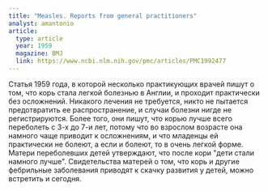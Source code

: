 ```yaml
---
title: "Measles. Reports from general practitioners"
analyst: amantonio
article:
  type: article
  year: 1959
  magazine: BMJ
  link: https://www.ncbi.nlm.nih.gov/pmc/articles/PMC1992477
---
```


Статья 1959 года, в которой несколько практикующих врачей пишут о том, что корь стала легкой болезнью в Англии, и проходит практически без осложнений. Никакого лечения не требуется, никто не пытается предотвратить ее распространение, и случаи болезни нигде не регистрируются. Более того, они пишут, что корью лучше всего переболеть с 3-х до 7-и лет, потому что во взрослом возрасте она намного чаще приводит к осложнениям, и что младенцы ей практически не болеют, а если и болеют, то в очень легкой форме. Матери переболевших детей утверждают, что после кори "дети стали намного лучше".
Свидетельства матерей о том, что корь и другие фебрильные заболевания приводят к скачку развития у детей, можно встретить и сегодня.
